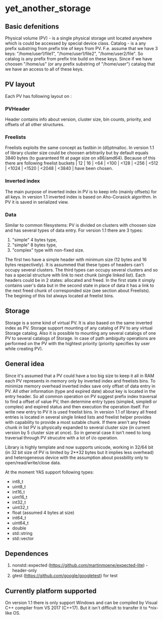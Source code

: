 # yet_another_storage

## Basic defenitions
Physical volume (PV) - is a single physical storage unit located anywhere which is could be accessed by special device class.
Catalog - is a any prefix substring from prefix trie of keys from PV. F.e. assume that we have 3 keys: "/home/user1/file1", "/home/user1/file2", "/home/user2/file". So catalog is any prefix from prefix trie build on these keys. Since if we have choosen "/home/us" (or any prefix substring of "/home/user") catalog that we have an access to all of these keys.

## PV layout

Each PV has following layout on :

### PVHeader
  Header contains info about version, cluster size, bin counts, priority, and offsets of all other structures.

### Freelists
  Freelists exploits the same concept as fastbin in (dl)ptmalloc. In version 1.1 of library cluster size could be choosen arbitrarily but by default equals 3840 bytes (to guaranteed fit at page size on x86/amd64). Because of this there are following freelist buckets | 12 | 16 | <64 | <100 | <128 | <256 | <512 | <1024 | <1520 | <2048 | <3840 | have been chosen.
 
### Inverted index
  The main purpose of inverted index in PV is to keep info (mainly offsets) for all keys. In version 1.1 inverted index is based on Aho-Corasick algorithm. In PV it is saved in serialized view.

### Data
  Similar to common filesystems: PV is divided on clusters with choosen size and has several types of data entry. For version 1.1 there are 3 types:
  1. "simple" 4 bytes type,
  2. "simple" 8 bytes type,
  3. "complex" type with non-fixed size.

  The first two have a simple header with minimum size (12 bytes and 16 bytes respectively). It is assummed that these types of headers can't occupy several clusters. 
  The third types can occupy several clusters and so has a special structure with link to next chunk (single linked list). Each headers could be in 2 states: allocated and freed. In the first state it simply contains user's data but in the second state in place of data it has a link to the next freed chunk of corresponded size (see section about Freelists). The begining of this list always located at freelist bins.

## Storage
Storage is a some kind of virtual PV. It is also based on the same inverted index as PV. Storage support mounting of any catalog of PV to any virtual Storage catalog. Also it is possible to mounting any several catalogs of one PV to several catalogs of Storage. In case of path ambiguity operations are performed on the PV with the hightest priority (priority specifies by user while creating PV).
 
## General idea
Since it's assumed that a PV could have a too big size to keep it all in RAM each PV represents in memory only by inverted index and freelists bins. To minimize memory overhead inverted index save only offset of data entry in PV. All other information (type and expired date) about key is located in the entry header. So all common operation on PV suggest prefix index traversal to find a offset of value PV, then determine entry types (simple4, simple8 or complex) and expired status and then execution the operation itself. For write new entry to PV it is used freelist bins. In version 1.1 of library all freed entries is located in several single linked lists and freelist helper provides with capability to provide a most sutable chunk. If there aren't any freed chunk in list PV is physically expanded to several cluster size (in current version by 5 cluster size at once). So in general case it isn't need to long traversal through PV strucutre with a lot of i/o operation.

Library is highly template and now supports unicode, working in 32/64 bit (in 32 bit size of PV is limited by 2**32 bytes but it implies less overhead) and heterogeneous device with the assumption about possbility only to open/read/write/close data.

At the moment YAS support following types:
- int8_t
- uint8_t
- int16_t
- uint16_t
- int32_t
- uint32_t
- float (assumed 4 bytes at size)
- int64_t
- uint64_t
- double
- std::string
- std::vector


## Dependences 

1. nonstd::expected (https://github.com/martinmoene/expected-lite) - header-only
2. gtest (https://github.com/google/googletest) for test

## Currently platform supported
On version 1.1 there is only support Windows and can be compiled by Visual C++ complier from VS 2017 (C++17). But it isn't difficult to transfer it to *nix-like OS.

